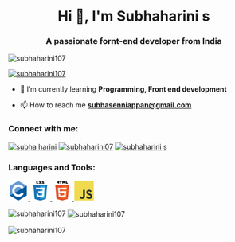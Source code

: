 <h1 align="center">Hi 👋, I'm Subhaharini s</h1>
<h3 align="center">A passionate fornt-end developer from India</h3>

<p align="left"> <img src="https://komarev.com/ghpvc/?username=subhaharini107&label=Profile%20views&color=0e75b6&style=flat" alt="subhaharini107" /> </p>

<p align="left"> <a href="https://github.com/ryo-ma/github-profile-trophy"><img src="https://github-profile-trophy.vercel.app/?username=subhaharini107" alt="subhaharini107" /></a> </p>

- 🌱 I’m currently learning **Programming, Front end development**

- 📫 How to reach me **subhasenniappan@gmail.com**

<h3 align="left">Connect with me:</h3>
<p align="left">
<a href="https://linkedin.com/in/subha harini" target="blank"><img align="center" src="https://raw.githubusercontent.com/rahuldkjain/github-profile-readme-generator/master/src/images/icons/Social/linked-in-alt.svg" alt="subha harini" height="30" width="40" /></a>
<a href="https://www.codechef.com/users/subhaharini07" target="blank"><img align="center" src="https://cdn.jsdelivr.net/npm/simple-icons@3.1.0/icons/codechef.svg" alt="subhaharini07" height="30" width="40" /></a>
<a href="https://www.hackerrank.com/subhaharini s" target="blank"><img align="center" src="https://raw.githubusercontent.com/rahuldkjain/github-profile-readme-generator/master/src/images/icons/Social/hackerrank.svg" alt="subhaharini s" height="30" width="40" /></a>
</p>

<h3 align="left">Languages and Tools:</h3>
<p align="left"> <a href="https://www.cprogramming.com/" target="_blank" rel="noreferrer"> <img src="https://raw.githubusercontent.com/devicons/devicon/master/icons/c/c-original.svg" alt="c" width="40" height="40"/> </a> <a href="https://www.w3schools.com/css/" target="_blank" rel="noreferrer"> <img src="https://raw.githubusercontent.com/devicons/devicon/master/icons/css3/css3-original-wordmark.svg" alt="css3" width="40" height="40"/> </a> <a href="https://www.w3.org/html/" target="_blank" rel="noreferrer"> <img src="https://raw.githubusercontent.com/devicons/devicon/master/icons/html5/html5-original-wordmark.svg" alt="html5" width="40" height="40"/> </a> <a href="https://developer.mozilla.org/en-US/docs/Web/JavaScript" target="_blank" rel="noreferrer"> <img src="https://raw.githubusercontent.com/devicons/devicon/master/icons/javascript/javascript-original.svg" alt="javascript" width="40" height="40"/> </a> </p>

<p><img align="left" src="https://github-readme-stats.vercel.app/api/top-langs?username=subhaharini107&show_icons=true&locale=en&layout=compact" alt="subhaharini107" /></p>

<p>&nbsp;<img align="center" src="https://github-readme-stats.vercel.app/api?username=subhaharini107&show_icons=true&locale=en" alt="subhaharini107" /></p>

<p><img align="center" src="https://github-readme-streak-stats.herokuapp.com/?user=subhaharini107&" alt="subhaharini107" /></p>
